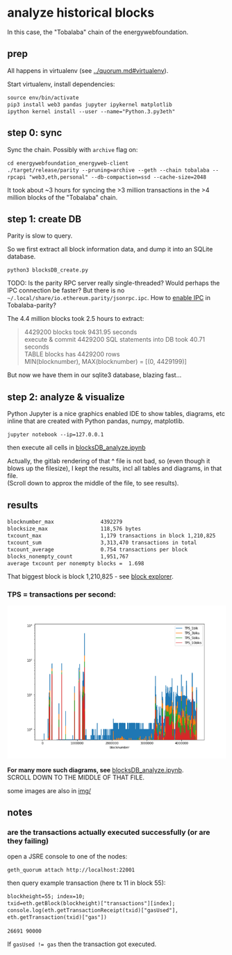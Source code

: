 # analyze historical blocks
In this case, the "Tobalaba" chain of the energywebfoundation. 

## prep
All happens in virtualenv (see [../quorum.md#virtualenv](../quorum.md#virtualenv)).

Start virtualenv, install dependencies:
```
source env/bin/activate
pip3 install web3 pandas jupyter ipykernel matplotlib 
ipython kernel install --user --name="Python.3.py3eth"
```

## step 0: sync
Sync the chain. Possibly with `archive` flag on:

```
cd energywebfoundation_energyweb-client
./target/release/parity --pruning=archive --geth --chain tobalaba --rpcapi "web3,eth,personal" --db-compaction=ssd --cache-size=2048
```
It took about ~3 hours for syncing the >3 million transactions in the >4 million blocks of the "Tobalaba" chain.


## step 1: create DB
Parity is slow to query.

So we first extract all block information data, and dump it into an SQLite database.

```
python3 blocksDB_create.py
```

TODO: Is the parity RPC server really single-threaded? Would perhaps the IPC connection be faster? But there is no `~/.local/share/io.ethereum.parity/jsonrpc.ipc`. How to [enable IPC](https://wiki.parity.io/Configuring-Parity) in Tobalaba-parity?

The 4.4 million blocks took 2.5 hours to extract:

> 4429200 blocks took 9431.95 seconds  
> execute & commit 4429200 SQL statements into DB took 40.71 seconds  
> TABLE blocks has 4429200 rows  
> MIN(blocknumber), MAX(blocknumber) = [(0, 4429199)]   

But now we have them in our sqlite3 database, blazing fast...

## step 2: analyze & visualize

Python Jupyter is a nice graphics enabled IDE to show tables, diagrams, etc inline that are created with Python pandas, numpy, matplotlib.
```
jupyter notebook --ip=127.0.0.1
```

then execute all cells in [blocksDB_analyze.ipynb](../reader/outdated/blocksDB_analyze.ipynb)

Actually, the gitlab rendering of that ^ file is not bad,
so (even though it blows up the filesize),
I kept the results, incl all tables and diagrams, in that file.  
(Scroll down to approx the middle of the file, to see results).

## results
```
blocknumber_max               4392279
blocksize_max                 118,576 bytes
txcount_max                   1,179 transactions in block 1,210,825
txcount_sum                   3,313,470 transactions in total
txcount_average               0.754 transactions per block
blocks_nonempty_count         1,951,767
average txcount per nonempty blocks =  1.698
```
That biggest block is block 1,210,825 - see [block explorer](https://tobalaba.etherscan.com/block/1210825).
### TPS = transactions per second:  


![img/TPS_allBlocks.png](img/TPS_allBlocks.png)

**For many more such diagrams, see** [blocksDB_analyze.ipynb](../reader/outdated/blocksDB_analyze.ipynb).  
SCROLL DOWN TO THE MIDDLE OF THAT FILE.

some images are also in [img/](img)

## notes

### are the transactions actually executed successfully (or are they failing)

open a JSRE console to one of the nodes:
```
geth_quorum attach http://localhost:22001
```
then query example transaction (here tx 11 in block 55):
```
blockheight=55; index=10; 
txid=eth.getBlock(blockheight)["transactions"][index]; 
console.log(eth.getTransactionReceipt(txid)["gasUsed"], eth.getTransaction(txid)["gas"])

26691 90000
```
If `gasUsed != gas` then the transaction got executed.

